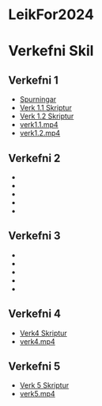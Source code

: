 # LeikFor2024

# Verkefni Skil

## Verkefni 1
- [Spurningar](https://github.com/LukasH602/LeikFor2024/blob/main/verk1spurningar.txt)
- [Verk 1.1 Skriptur](https://github.com/LukasH602/LeikFor2024/tree/main/verk1.1/Scripts)
- [Verk 1.2 Skriptur](https://github.com/LukasH602/LeikFor2024/tree/main/verk1.2/Scripts)
- [verk1.1.mp4](https://github.com/LukasH602/LeikFor2024/blob/main/verk1.1.mp4)
- [verk1.2.mp4](https://github.com/LukasH602/LeikFor2024/blob/main/verk1.2.mp4)

## Verkefni 2
-
-
-
-
-

## Verkefni 3
-
-
-
-
-

## Verkefni 4
- [Verk4 Skriptur](https://github.com/LukasH602/LeikFor2024/tree/main/Verk4/Scripts)
- [verk4.mp4](https://github.com/LukasH602/LeikFor2024/blob/main/Verkefni4.mp4)

## Verkefni 5
- [Verk 5 Skriptur](https://github.com/LukasH602/LeikFor2024/tree/main/Verkefni5/Scripts)
- [verk5.mp4](https://github.com/LukasH602/LeikFor2024/blob/main/Verk5.mp4)

